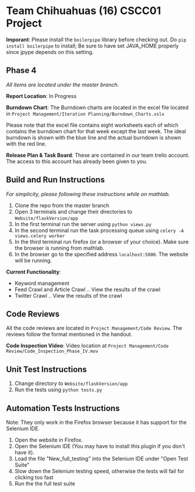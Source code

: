 Team Chihuahuas (16) CSCC01 Project
===================================
**Imporant**: Please install the `boilerpipe` library before checking out. Do `pip install boilerpipe` to install; Be sure to have set JAVA_HOME properly since jpype depends on this setting.

Phase 4
-------
_All items are located under the master branch._

**Report Location**: In Progress

**Burndown Chart**: The Burndown charts are located in the excel file located in `Project Management/Iteration Planning/Burndown_Charts.xslx`

Please note that the excel file contains eight worksheets each of which contains the burndown chart for that week except the last week. The ideal burndown is shown with the blue line and the actual burndown is shown with the red line.

**Release Plan & Task Board**: These are contained in our team trello account. The access to this account has already been given to you.

Build and Run Instructions
---------------------------
_For simplicity, please following these instructions while on mathlab._

1. Clone the repo from the master branch
2. Open 3 terminals and change their directories to `Website/flaskVersion/app`
3. In the first terminal run the server using `python views.py`
4. In the second terminal run the task processing queue using `celery -A views.celery worker`
5. In the third terminal run firefox (or a browser of your choice). Make sure the browser is running from mathlab.
6. In the browser go to the specified address `localhost:5000`. The website will be running.

**Current Functionality**:
  
- Keyword management
- Feed Crawl and Article Crawl
.. View the results of the crawl
- Twitter Crawl
.. View the results of the crawl

Code Reviews
-----------------------
All the code reviews are located in `Project Management/Code Review`. The reviews follow the format mentioned in the handout.


**Code Inspection Video**: Video location at `Project Management/Code Review/Code_Inspection_Phase_IV.mov`

Unit Test Instructions
-----------------------

1. Change directory to `Website/flaskVersion/app`
2. Run the tests using `python tests.py`

Automation Tests Instructions
------------------------------
Note: They only work in the Firefox browser because it has support for the Selenium IDE.

1. Open the website in Firefox.
2. Open the Selenium IDE (You may have to install this plugin if you don't have it).
3. Load the file "New_full_testing" into the Selenium IDE under "Open Test Suite"
4. Slow down the Selenium testing speed, otherwise the tests will fail for clicking too fast
5. Run the the full test suite
